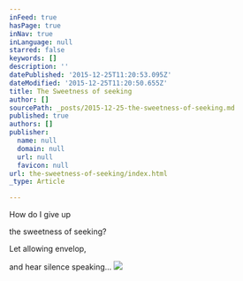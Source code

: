 ```yaml
---
inFeed: true
hasPage: true
inNav: true
inLanguage: null
starred: false
keywords: []
description: ''
datePublished: '2015-12-25T11:20:53.095Z'
dateModified: '2015-12-25T11:20:50.655Z'
title: The Sweetness of seeking
author: []
sourcePath: _posts/2015-12-25-the-sweetness-of-seeking.md
published: true
authors: []
publisher:
  name: null
  domain: null
  url: null
  favicon: null
url: the-sweetness-of-seeking/index.html
_type: Article

---
```

How do I give up   

the sweetness of seeking? 

Let allowing envelop, 

and hear silence speaking...     ![](https://the-grid-user-content.s3-us-west-2.amazonaws.com/b7e98de9-5f85-4d70-a5dc-37740488eb2f.jpg)